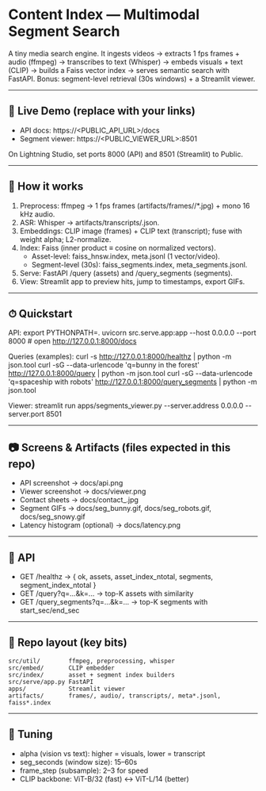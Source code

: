 # Content Index — Multimodal Segment Search

A tiny media search engine. It ingests videos → extracts 1 fps frames + audio (ffmpeg) → transcribes to text (Whisper) → embeds visuals + text (CLIP) → builds a Faiss vector index → serves semantic search with FastAPI. Bonus: segment-level retrieval (30s windows) + a Streamlit viewer.

---

## 🚀 Live Demo (replace with your links)
- API docs: https://\<PUBLIC_API_URL\>/docs
- Segment viewer: https://\<PUBLIC_VIEWER_URL\>:8501

On Lightning Studio, set ports 8000 (API) and 8501 (Streamlit) to Public.

---

## 🧭 How it works
1. Preprocess: ffmpeg → 1 fps frames (artifacts/frames/<asset>/*.jpg) + mono 16 kHz audio.
2. ASR: Whisper → artifacts/transcripts/<asset>.json.
3. Embeddings: CLIP image (frames) + CLIP text (transcript); fuse with weight alpha; L2-normalize.
4. Index: Faiss (inner product ≡ cosine on normalized vectors).
   - Asset-level: faiss_hnsw.index, meta.jsonl (1 vector/video).
   - Segment-level (30s): faiss_segments.index, meta_segments.jsonl.
5. Serve: FastAPI /query (assets) and /query_segments (segments).
6. View: Streamlit app to preview hits, jump to timestamps, export GIFs.

---

## ⏱ Quickstart

API:
    export PYTHONPATH=.
    uvicorn src.serve.app:app --host 0.0.0.0 --port 8000
    # open http://127.0.0.1:8000/docs

Queries (examples):
    curl -s http://127.0.0.1:8000/healthz | python -m json.tool
    curl -sG --data-urlencode 'q=bunny in the forest' http://127.0.0.1:8000/query | python -m json.tool
    curl -sG --data-urlencode 'q=spaceship with robots' http://127.0.0.1:8000/query_segments | python -m json.tool

Viewer:
    streamlit run apps/segments_viewer.py --server.address 0.0.0.0 --server.port 8501

---

## 📷 Screens & Artifacts (files expected in this repo)
- API screenshot → docs/api.png
- Viewer screenshot → docs/viewer.png
- Contact sheets → docs/contact_<asset>.jpg
- Segment GIFs → docs/seg_bunny.gif, docs/seg_robots.gif, docs/seg_snowy.gif
- Latency histogram (optional) → docs/latency.png

---

## 🧾 API
- GET /healthz  → { ok, assets, asset_index_ntotal, segments, segment_index_ntotal }
- GET /query?q=...&k=...  → top-K assets with similarity
- GET /query_segments?q=...&k=...  → top-K segments with start_sec/end_sec

---

## 🧱 Repo layout (key bits)
    src/util/        ffmpeg, preprocessing, whisper
    src/embed/       CLIP embedder
    src/index/       asset + segment index builders
    src/serve/app.py FastAPI
    apps/            Streamlit viewer
    artifacts/       frames/, audio/, transcripts/, meta*.jsonl, faiss*.index

---

## 🔧 Tuning
- alpha (vision vs text): higher = visuals, lower = transcript
- seg_seconds (window size): 15–60s
- frame_step (subsample): 2–3 for speed
- CLIP backbone: ViT-B/32 (fast) ↔ ViT-L/14 (better)
